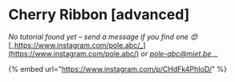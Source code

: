 # Cherry Ribbon \[advanced]

_No tutorial found yet – send a message if you find one 😍_ [_https://www.instagram.com/pole.abc/_](https://www.instagram.com/pole.abc/) _or_ [_pole-abc@miet.be_](mailto:pole-abc@miet.be)\_\_

{% embed url="https://www.instagram.com/p/CHdFk4PhIoD/" %}
